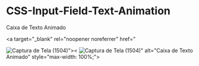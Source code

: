 # CSS-Input-Field-Text-Animation

Caixa de Texto Animado

<a target="_blank" rel="noopener noreferrer" href="

![Captura de Tela (1504)](https://user-images.githubusercontent.com/91090422/173962661-22ef03df-59c5-4f71-8171-aa79a46a72aa.png)"><
![Captura de Tela (1504)](https://user-images.githubusercontent.com/91090422/173962661-22ef03df-59c5-4f71-8171-aa79a46a72aa.png)" alt="Caixa de Texto Animado" style="max-width: 100%;"></a>

